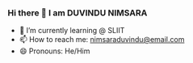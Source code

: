 ### Hi there 👋 I am DUVINDU NIMSARA


<!--**it22319692/it22319692** is a ✨ _special_ ✨ repository because its `README.md` (this file) appears on your GitHub profile.-->




- 🌱 I’m currently learning @ SLIIT
-  📫 How to reach me: nimsaraduvindu@email.com
- 😄 Pronouns: He/Him
<!--- 👯 I’m looking to collaborate on ...-->
<!--- 🤔 I’m looking for help with ...-->
<!--- 💬 Ask me about ...-->

<!--- ⚡ Fun fact: ...-->


